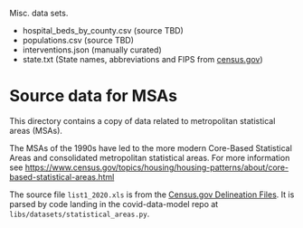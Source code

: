 Misc. data sets.

* hospital_beds_by_county.csv (source TBD)
* populations.csv (source TBD)
* interventions.json (manually curated)
* state.txt (State names, abbreviations and FIPS from [census.gov](https://www2.census.gov/geo/docs/reference/state.txt))

# Source data for MSAs

This directory contains a copy of data related to metropolitan statistical areas (MSAs).

The MSAs of the 1990s have led to the more modern Core-Based Statistical Areas and
consolidated metropolitan statistical areas. For more information see
https://www.census.gov/topics/housing/housing-patterns/about/core-based-statistical-areas.html

The source file `list1_2020.xls` is from the
[Census.gov Delineation Files](https://www.census.gov/geographies/reference-files/time-series/demo/metro-micro/delineation-files.html).
It is parsed by code landing in the covid-data-model repo at `libs/datasets/statistical_areas.py`.

